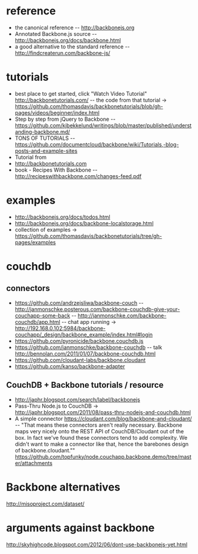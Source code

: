 
# reference 
- the canonical reference
-- http://backbonejs.org
- Annotated Backbone.js source
-- http://backbonejs.org/docs/backbone.html
- a good alternative to the standard reference
-- http://findcreaterun.com/backbone-js/

# tutorials
- best place to get started, click "Watch Video Tutorial" http://backbonetutorials.com/
-- the code from that tutorial -> https://github.com/thomasdavis/backbonetutorials/blob/gh-pages/videos/beginner/index.html
- Step by step from jQuery to Backbone
-- https://github.com/kjbekkelund/writings/blob/master/published/understanding-backbone.md/
- TONS OF TUTORIALS 
-- https://github.com/documentcloud/backbone/wiki/Tutorials,-blog-posts-and-example-sites
- Tutorial from 
- http://backbonetutorials.com
- book - Recipes With Backbone
-- http://recipeswithbackbone.com/changes-feed.pdf


# examples
- http://backbonejs.org/docs/todos.html
- http://backbonejs.org/docs/backbone-localstorage.html
- collection of examples -> https://github.com/thomasdavis/backbonetutorials/tree/gh-pages/examples


# couchdb
## connectors
- https://github.com/andrzejsliwa/backbone-couch
-- http://janmonschke.posterous.com/backbone-couchdb-give-your-couchapp-some-back
-- http://janmonschke.com/backbone-couchdb/app.html
-- chat app running -> http://192.168.0.102:5984/backbone-couchapp/_design/backbone_example/index.html#login
- https://github.com/pyronicide/backbone.couchdb.js
- https://github.com/janmonschke/backbone-couchdb
-- talk http://bennolan.com/2011/01/07/backbone-couchdb.html
- https://github.com/cloudant-labs/backbone.cloudant
- https://github.com/kanso/backbone-adapter


## CouchDB + Backbone tutorials / resource
- http://japhr.blogspot.com/search/label/backbonejs
- Pass-Thru Node.js to CouchDB -> http://japhr.blogspot.com/2011/08/pass-thru-nodejs-and-couchdb.html
- A simple connector https://cloudant.com/blog/backbone-and-cloudant/ 
--  "That means these connectors aren't really necessary. Backbone maps very nicely onto the REST API of CouchDB/Cloudant out of the box. In fact we've found these connectors tend to add complexity. We didn't want to make a connector like that, hence the barebones design of backbone.cloudant.""
https://github.com/topfunky/node.couchapp.backbone.demo/tree/master/attachments


# Backbone alternatives
http://misoproject.com/dataset/


# arguments against backbone
http://skyhighcode.blogspot.com/2012/06/dont-use-backbonejs-yet.html
